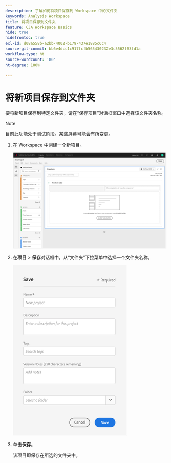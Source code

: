 ```yaml
---
description: 了解如何将项目保存到 Workspace 中的文件夹
keywords: Analysis Workspace
title: 将项目保存到文件夹
feature: CJA Workspace Basics
hide: true
hidefromtoc: true
exl-id: d08a558b-a2bb-4002-b179-437e1885c6c4
source-git-commit: bb6e4dcc1c917fcfb565430232e3c5562f63fd1a
workflow-type: ht
source-wordcount: '80'
ht-degree: 100%

---
```


# 将新项目保存到文件夹

要将新项目保存到特定文件夹，请在“保存项目”对话框窗口中选择该文件夹名称。

>[!NOTE]
>
>目前此功能处于测试阶段。某些屏幕可能会有所变更。

1. 在 Workspace 中创建一个新项目。

   ![](/help/analysis-workspace/build-workspace-project/assets/save-to-folder1.png)

1. 在&#x200B;**项目** > **保存**&#x200B;对话框中，从“文件夹”下拉菜单中选择一个文件夹名称。

   ![](/help/analysis-workspace/build-workspace-project/assets/save-to-folder2.png)

1. 单击&#x200B;**保存**。

   该项目即保存在所选的文件夹中。

